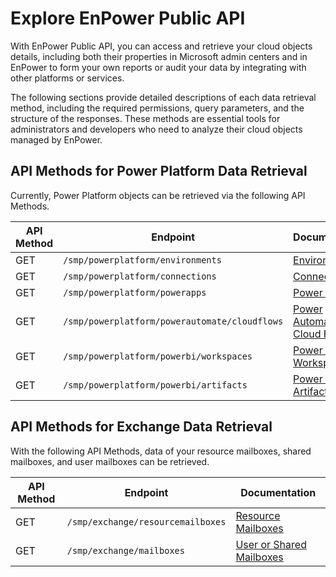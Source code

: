 # Explore EnPower Public API

With EnPower Public API, you can access and retrieve your cloud objects details, including both their properties in Microsoft admin centers and in EnPower to form your own reports or audit your data by integrating with other platforms or services. 

The following sections provide detailed descriptions of each data retrieval method, including the required permissions, query parameters, and the structure of the responses. These methods are essential tools for administrators and developers who need to analyze their cloud objects managed by EnPower.


## API Methods for Power Platform Data Retrieval

Currently, Power Platform objects can be retrieved via the following API Methods.

| API Method | Endpoint | Documentation | 
|--- | --- | --- |
| GET | `/smp/powerplatform/environments` | [Environments](../enpower/powerplatform/environments.md) |
| GET | `/smp/powerplatform/connections` | [Connections](../enpower/powerplatform/connections.md) |
| GET | `/smp/powerplatform/powerapps` | [Power Apps](../enpower/powerplatform/powerapps.md) |
| GET | `/smp/powerplatform/powerautomate/cloudflows` | [Power Automate Cloud Flows](../enpower/powerplatform/cloudflows.md) |
| GET  | `/smp/powerplatform/powerbi/workspaces` | [Power BI Workspaces](../enpower/powerplatform/workspaces.md) |
| GET | `/smp/powerplatform/powerbi/artifacts` | [Power BI Artifacts](../enpower/powerplatform/artifacts.md) |


## API Methods for Exchange Data Retrieval

With the following API Methods, data of your resource mailboxes, shared mailboxes, and user mailboxes can be retrieved.

| API Method | Endpoint | Documentation | 
|--- | --- | --- |
| GET | `/smp/exchange/resourcemailboxes` | [Resource Mailboxes](../enpower/exchange/resourcemailboxes.md) |
| GET | `/smp/exchange/mailboxes` | [User or Shared Mailboxes](../enpower/exchange/userandsharedmailboxes.md) |
